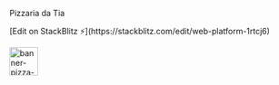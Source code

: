 <p> Pizzaria da Tia</p>
[Edit on StackBlitz ⚡️](https://stackblitz.com/edit/web-platform-1rtcj6)


<a href="https://ibb.co/ysNwdbY"><img src="https://i.ibb.co/h8gPLtZ/banner-pizza-png-Imagem-sem-fundo.png" alt="banner-pizza-png-Imagem-sem-fundo" width="50px"></a>
